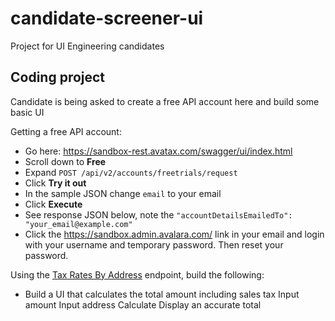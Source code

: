 # candidate-screener-ui
Project for UI Engineering candidates
## Coding project
Candidate is being asked to create a free API account here and build some basic UI

Getting a free API account: 
- Go here: https://sandbox-rest.avatax.com/swagger/ui/index.html
- Scroll down to **Free**
- Expand `POST /api/v2/accounts/freetrials/request`
- Click **Try it out**
- In the sample JSON change `email` to your email
- Click **Execute**
- See response JSON below, note the `"accountDetailsEmailedTo": "your_email@example.com"`
- Click the https://sandbox.admin.avalara.com/ link in your email and login with your username and temporary password. Then reset your password.

Using the [Tax Rates By Address](https://developer.avalara.com/api-reference/avatax/rest/v2/methods/Free/TaxRatesByAddress/) endpoint, build the following:
- Build a UI that calculates the total amount including sales tax 
Input amount
Input address
Calculate
Display an accurate total
